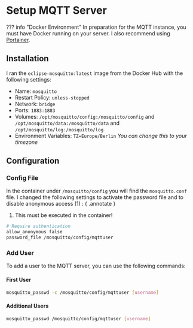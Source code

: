 # Setup MQTT Server
??? info "Docker Environment"
    In preparation for the MQTT instance, you must have Docker running on your server. I also recommend using [Portainer](https://www.portainer.io/).


## Installation
I ran the `eclipse-mosquitto:latest` image from the Docker Hub with the following settings:
- Name: `mosquitto`
- Restart Policy: `unless-stopped`
- Network: `bridge`
- Ports: `1883:1883`
- Volumes: `/opt/mosquitto/config:/mosquitto/config` and `/opt/mosquitto/data:/mosquitto/data` and `/opt/mosquitto/log:/mosquitto/log`
- Environment Variables: `TZ=Europe/Berlin` *You can change this to your timezone*

## Configuration
### Config File
In the container under `/mosquitto/config` you will find the `mosquitto.conf` file.
I changed the following settings to activate the password file and to disable anonymous access (1) :
{ .annotate }

1.  This must be executed in the container!

```bash
# Require authentication
allow_anonymous false
password_file /mosquitto/config/mqttuser
```

### Add User
To add a user to the MQTT server, you can use the following commands:

#### First User
```bash
mosquitto_passwd -c /mosquitto/config/mqttuser [username]
```

#### Additional Users
```bash
mosquitto_passwd /mosquitto/config/mqttuser [username]
```